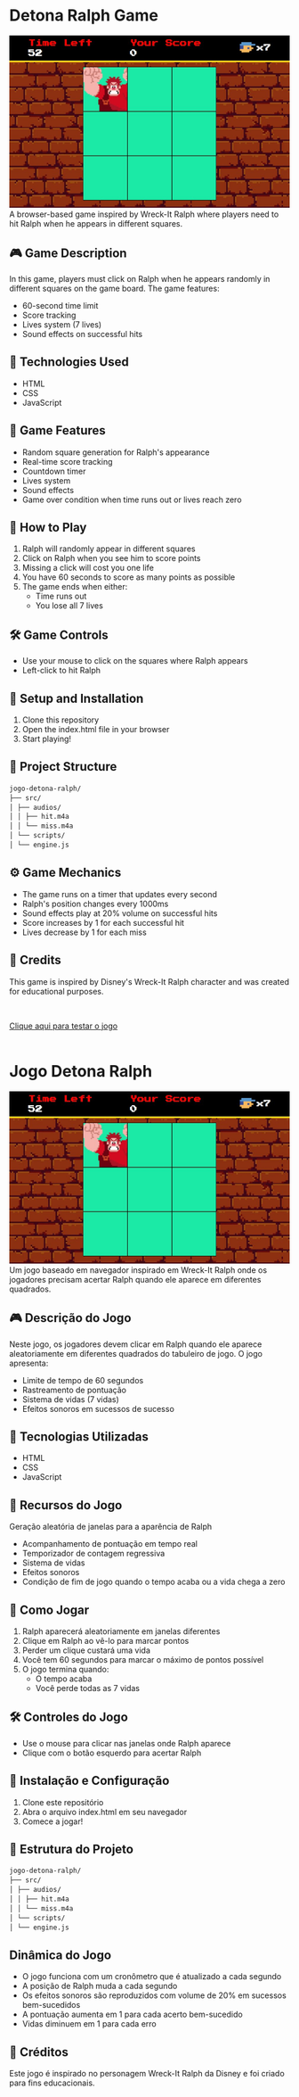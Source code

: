 # Detona Ralph Game
![](./src/images/screenshot.jpg)
A browser-based game inspired by Wreck-It Ralph where players need to hit Ralph when he appears in different squares.

## 🎮 Game Description

In this game, players must click on Ralph when he appears randomly in different squares on the game board. The game features:
- 60-second time limit
- Score tracking
- Lives system (7 lives)
- Sound effects on successful hits

## 🚀 Technologies Used

- HTML
- CSS
- JavaScript

## 🎯 Game Features

- Random square generation for Ralph's appearance
- Real-time score tracking
- Countdown timer
- Lives system
- Sound effects
- Game over condition when time runs out or lives reach zero

## 🎲 How to Play

1. Ralph will randomly appear in different squares
2. Click on Ralph when you see him to score points
3. Missing a click will cost you one life
4. You have 60 seconds to score as many points as possible
5. The game ends when either:
   - Time runs out
   - You lose all 7 lives

## 🛠️ Game Controls

- Use your mouse to click on the squares where Ralph appears
- Left-click to hit Ralph

## 🔧 Setup and Installation

1. Clone this repository
2. Open the index.html file in your browser
3. Start playing!

## 📁 Project Structure
```bash
jogo-detona-ralph/
├── src/
│ ├── audios/
│ │ ├── hit.m4a
│ │ └── miss.m4a
│ └── scripts/
│ └── engine.js
```

## ⚙️ Game Mechanics

- The game runs on a timer that updates every second
- Ralph's position changes every 1000ms
- Sound effects play at 20% volume on successful hits
- Score increases by 1 for each successful hit
- Lives decrease by 1 for each miss

## 🎨 Credits

This game is inspired by Disney's Wreck-It Ralph character and was created for educational purposes.

<br>

<a href='https://maxwelldeveloper7.github.io/jogo-detona-ralph/'>Clique aqui para testar o jogo</a>
<br><br>


# Jogo Detona Ralph
![](./src/images/screenshot.jpg)
Um jogo baseado em navegador inspirado em Wreck-It Ralph onde os jogadores precisam acertar Ralph quando ele aparece em diferentes quadrados.

## 🎮 Descrição do Jogo

Neste jogo, os jogadores devem clicar em Ralph quando ele aparece aleatoriamente em diferentes quadrados do tabuleiro de jogo. O jogo apresenta:
- Limite de tempo de 60 segundos
- Rastreamento de pontuação
- Sistema de vidas (7 vidas)
- Efeitos sonoros em sucessos de sucesso

## 🚀 Tecnologias Utilizadas

- HTML
- CSS
- JavaScript

## 🎯 Recursos do Jogo

Geração aleatória de janelas para a aparência de Ralph
- Acompanhamento de pontuação em tempo real
- Temporizador de contagem regressiva
- Sistema de vidas
- Efeitos sonoros
- Condição de fim de jogo quando o tempo acaba ou a vida chega a zero

## 🎲 Como Jogar

1. Ralph aparecerá aleatoriamente em janelas diferentes
2. Clique em Ralph ao vê-lo para marcar pontos
3. Perder um clique custará uma vida
4. Você tem 60 segundos para marcar o máximo de pontos possível
5. O jogo termina quando:
   - O tempo acaba
   - Você perde todas as 7 vidas

## 🛠️ Controles do Jogo

- Use o mouse para clicar nas janelas onde Ralph aparece
- Clique com o botão esquerdo para acertar Ralph

## 🔧 Instalação e Configuração

1. Clone este repositório
2. Abra o arquivo index.html em seu navegador
3. Comece a jogar!

## 📁 Estrutura do Projeto
```bash
jogo-detona-ralph/
├── src/
│ ├── audios/
│ │ ├── hit.m4a
│ │ └── miss.m4a
│ └── scripts/
│ └── engine.js
```

## Dinâmica do Jogo

- O jogo funciona com um cronômetro que é atualizado a cada segundo
- A posição de Ralph muda a cada segundo
- Os efeitos sonoros são reproduzidos com volume de 20% em sucessos bem-sucedidos
- A pontuação aumenta em 1 para cada acerto bem-sucedido
- Vidas diminuem em 1 para cada erro

## 🎨 Créditos

Este jogo é inspirado no personagem Wreck-It Ralph da Disney e foi criado para fins educacionais.

